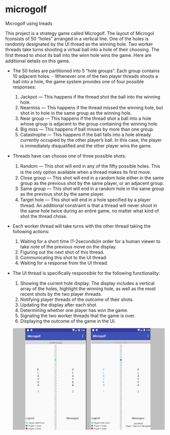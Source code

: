 # microgolf
Microgolf using treads

This project is a strategy game called Microgolf. The layout of Microgol fconsists of 50 “holes” arranged in a vertical line. One of the holes is randomly designated by the UI thread as the winning hole. Two worker threads take turns shooting a virtual ball into a hole of their choosing. The ﬁrst thread to shoot its ball into the winn hole wins the game. Here are additional details on this game.

- The 50 holes are partitioned into 5 “hole groups”. Each group contains 10 adjacent holes. - Whenever one of the two player threads shoots a ball into a hole, the game system provides one of four possible responses: 
    1. Jackpot — This happens if the thread shot the ball into the winning hole.
    2. Nearmiss — This happens if the thread missed the winning hole, but shot in to hole in the same group as the winning hole.
    3. Near group — This happens if the thread shot a ball into a hole whose group is adjacent to the group containing the winning hole.
    4. Big miss — This happens if ball misses by more than one group. 
    5. Catastrophe — This happens if the ball falls into a hole already currently occupied by the other player’s ball. In this case, the player is immediately disqualiﬁed and the other player wins the game. 

- Threads have can choose one of three possible shots. 
    1. Random — This shot will end in any of the ﬁfty possible holes. This is the only option available when a thread makes its ﬁrst move.
    2. Close group — This shot will end in a random hole either in the same group as the previous shot by the same player, or an adjacent group.
    3. Same group — This shot will end in a random hole in the same group as the previous shot by the same player.
    4. Target hole — This shot will end in a hole speciﬁed by a player thread. An additional constraint is that a thread will never shoot in the same hole twice during an entire game, no matter what kind of shot the thread chose.

- Each worker thread will take turns with the other thread taking the following actions:
    1. Waiting for a short time (1-2seconds)in order for a human viewer to take note of the previous move on the display.
    2. Figuring out the next shot of this thread.
    3. Communicating this shot to the UI thread.
    4. Waiting for a response from the UI thread.
- The UI thread is speciﬁcally responsible for the following functionality:
    1. Showing the current hole display. The display includes a vertical array of the holes, highlight the winning hole, as well as the most recent shots by the two player threads. 
    2. Notifying player threads of the outcome of their shots.
    3. Updating the display after each shot.
    4. Determining whether one player has won the game.
    5. Signaling the two worker threads that the game is over.
    6. Displaying the outcome of the game in the UI. 

    ![Screenshot 1](screenshots/microgolf_1.jpg "Screenshot 1")